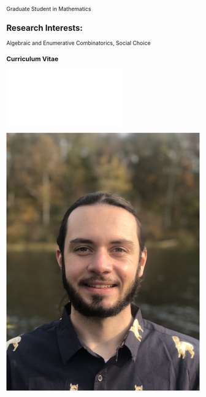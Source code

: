 Graduate Student in Mathematics

## Research Interests:
Algebraic and Enumerative Combinatorics, Social Choice

### Curriculum Vitae

![CV](CV.pdf)

![Image of Daniel](Dan.jpeg)
